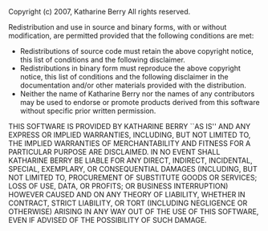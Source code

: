 Copyright (c) 2007, Katharine Berry
All rights reserved.

Redistribution and use in source and binary forms, with or without
modification, are permitted provided that the following conditions are met:
* Redistributions of source code must retain the above copyright
  notice, this list of conditions and the following disclaimer.
* Redistributions in binary form must reproduce the above copyright
  notice, this list of conditions and the following disclaimer in the
  documentation and/or other materials provided with the distribution.
* Neither the name of Katharine Berry nor the names of any contributors
  may be used to endorse or promote products derived from this software
  without specific prior written permission.

THIS SOFTWARE IS PROVIDED BY KATHARINE BERRY ``AS IS'' AND ANY
EXPRESS OR IMPLIED WARRANTIES, INCLUDING, BUT NOT LIMITED TO, THE IMPLIED
WARRANTIES OF MERCHANTABILITY AND FITNESS FOR A PARTICULAR PURPOSE ARE
DISCLAIMED. IN NO EVENT SHALL KATHARINE BERRY BE LIABLE FOR ANY
DIRECT, INDIRECT, INCIDENTAL, SPECIAL, EXEMPLARY, OR CONSEQUENTIAL DAMAGES
(INCLUDING, BUT NOT LIMITED TO, PROCUREMENT OF SUBSTITUTE GOODS OR SERVICES;
LOSS OF USE, DATA, OR PROFITS; OR BUSINESS INTERRUPTION) HOWEVER CAUSED AND
ON ANY THEORY OF LIABILITY, WHETHER IN CONTRACT, STRICT LIABILITY, OR TORT
(INCLUDING NEGLIGENCE OR OTHERWISE) ARISING IN ANY WAY OUT OF THE USE OF THIS
SOFTWARE, EVEN IF ADVISED OF THE POSSIBILITY OF SUCH DAMAGE.
